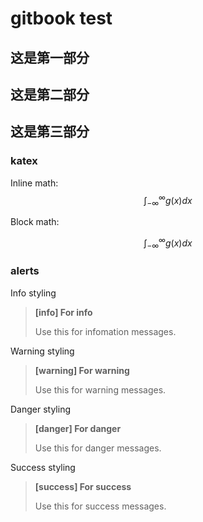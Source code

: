 <!-- test.md --- 
;; 
;; Description: 
;; Author: Hongyi Wu(吴鸿毅)
;; Email: wuhongyi@qq.com 
;; Created: 日 9月 16 11:08:10 2018 (+0800)
;; Last-Updated: 日 9月 16 12:46:10 2018 (+0800)
;;           By: Hongyi Wu(吴鸿毅)
;;     Update #: 5
;; URL: http://wuhongyi.cn -->

# gitbook test

<!-- toc -->


## 这是第一部分

## 这是第二部分


## 这是第三部分

### katex

Inline math: $$\int_{-\infty}^\infty g(x) dx$$

Block math:

$$
\int_{-\infty}^\infty g(x) dx
$$

### alerts

Info styling

> **[info] For info**
>
> Use this for infomation messages.

Warning styling

> **[warning] For warning**
>
> Use this for warning messages.

Danger styling

> **[danger] For danger**
>
> Use this for danger messages.

Success styling

> **[success] For success**
>
> Use this for success messages.



<!-- test.md ends here -->
